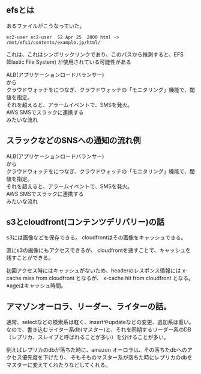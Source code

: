 ## efsとは
あるファイルがこうなっていた。
```
ec2-user ec2-user  52 Apr 25  2000 html -> /mnt/efs1/contents/example.jp/html/
```
これは、これはシンボリックリンクであり、このパスから推測すると、EFS (Elastic File System) が使用されている可能性がある

ALB(アプリケーションロードバランサー)<br>
から<br>
クラウドウォッチをにつなぎ、クラウドウォッチの「モニタリング」機能で、閾値を指定。<br>
それを超えると、アラームイベントで、SMSを発火。<br>
AWS SMSでスラックに連携する<br>
みたいな流れ<br>

## スラックなどのSNSへの通知の流れ例
ALB(アプリケーションロードバランサー)<br>
から<br>
クラウドウォッチをにつなぎ、クラウドウォッチの「モニタリング」機能で、閾値を指定。<br>
それを超えると、アラームイベントで、SMSを発火。<br>
AWS SMSでスラックに連携する<br>
みたいな流れ<br>

## s3とcloudfront(コンテンツデリバリー)の話

s3には画像などを保存できる。
cloudfrontはその画像をキャッシュできる。

直にs3の画像にもアクセスできるが、
cloudfrontを通すことで、キャッシュを残すことができる。


初回アクセス時にはキャッシュがないため、headerのレスポンス情報には
x-cache miss from cloudfront となるが、
x-cache hit  from cloudfront となる。
※ageはキャッシュ時間。


## アマゾンオーロラ、リーダー、ライターの話。

通常、selectなどの検索系は軽く、insertやupdateなどの変更、追加系は重い。
なので、書き込むライター系db(マスター)と、それを同期するリーダー系のDB（レプリカ、スレイブと呼ばれることが多い）を分けることが多い。

例えばレプリカのdbが落ちた時に、amazon オーロラは、その落ちたdbへのアクセス優先度を下げたり、
そもそものマスター系が落ちた時にレプリカのdbをマスターに変えてくれたりなどしてくれる。
